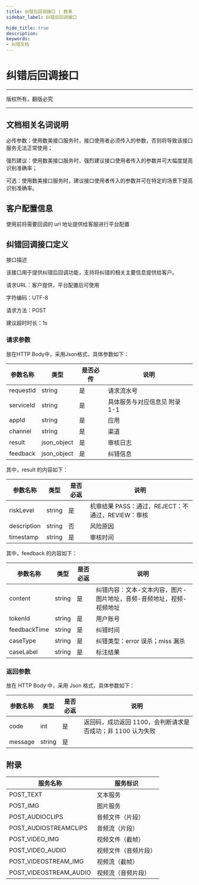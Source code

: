 ```yaml
---
title: 纠错后回调接口 | 数美
sidebar_label: 纠错后回调接口

hide_title: true
description: 
keywords:
- 纠错文档
---
```


# **纠错后回调接口**

---

版权所有，翻版必究

---

## **文档相关名词说明**

必传参数：使用数美接口服务时，接口使用者必须传入的参数，否则将导致该接口服务无法正常使用；

强烈建议：使用数美接口服务时，强烈建议接口使用者传入的参数并可大幅度提高识别准确率；

可选：使用数美接口服务时，建议接口使用者传入的参数并可在特定的场景下提高识别准确率。

## **客户配置信息**

使用前将需要回调的 url 地址提供给客服进行平台配置

## **纠错回调接口定义**

接口描述

该接口用于提供纠错后回调功能，支持将纠错的相关主要信息提供给客户。

请求URL：客户提供，平台配置后可使用

字符编码：UTF-8

请求方法：POST

建议超时时长：1s

### 请求参数

放在HTTP Body中，采用Json格式，具体参数如下：

| **参数名称** | **类型**    | **是否必传** | **说明**                      |
| ------------ | ----------- | ------------ | ----------------------------- |
| requestId    | string      | 是           | 请求流水号                    |
| serviceId    | string      | 是           | 具体服务与对应信息见 附录 1-1 |
| appId        | string      | 是           | 应用                          |
| channel      | string      | 是           | 渠道                          |
| result       | json_object | 是           | 审核日志                      |
| feedback     | json_object | 是           | 纠错信息                      |

其中，result 的内容如下：

| **参数名称** | **类型** | **是否必返** | **说明**                                          |
| ------------ | -------- | ------------ | ------------------------------------------------- |
| riskLevel    | string   | 是           | 机审结果 PASS：通过，REJECT：不通过，REVIEW：审核 |
| description  | string   | 否           | 风险原因                                          |
| timestamp    | string   | 是           | 审核时间                                          |
 

其中，feedback 的内容如下：

| **参数名称** | **类型** | **是否必返** | **说明**                                                             |
| ------------ | -------- | ------------ | -------------------------------------------------------------------- |
| content      | string   | 是           | 纠错内容：文本-文本内容，图片-图片地址，音频-音频地址，视频-视频地址 |
| tokenId      | string   | 是           | 用户账号                                                             |
| feedbackTime | string   | 是           | 纠错时间                                                             |
| caseType     | string   | 是           | 纠错类型：error 误杀；miss 漏杀                                      |
| caseLabel    | string   | 是           | 标注结果                                                             |

### 返回参数

放在 HTTP Body 中，采用 Json 格式，具体参数如下：

| **参数名称** | **类型**   | **是否必返** | **说明**                                                        |
| -------- | ------ | -------- | ----------------------------------------------------------- |
| code     | int    | 是       | 返回码，成功返回 1100，会判断请求是否成功；非 1100 认为失败 |
| message  | string | 是       | |

## 附录

| **服务名称**               | **服务标识**             |
| ---------------------- | -------------------- |
| POST_TEXT              | 文本服务             |
| POST_IMG               | 图片服务             |
| POST_AUDIOCLIPS        | 音频文件（片段）     |
| POST_AUDIOSTREAMCLIPS  | 音频流（片段）       |
| POST_VIDEO_IMG         | 视频文件（截帧）     |
| POST_VIDEO_AUDIO       | 视频文件（音频片段） |
| POST_VIDEOSTREAM_IMG   | 视频流（截帧）       |
| POST_VIDEOSTREAM_AUDIO | 视频流（音频片段）   |